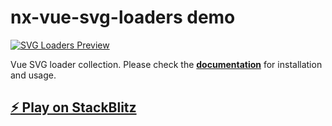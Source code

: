 # nx-vue-svg-loaders demo

[![SVG Loaders Preview](https://github.com/ngeenx/nx-svg-loaders/blob/main/docs/static/img/nx-svg-loaders-preview.gif?raw=true)](https://ngeenx.github.io/nx-svg-loaders/)

Vue SVG loader collection. Please check the **[documentation](https://ngeenx.github.io/nx-svg-loaders/docs/category/vue)** for installation and usage.

## [⚡️ Play on StackBlitz](https://stackblitz.com/~/github.com/ngeenx/nx-vue-svg-loaders-demo)

